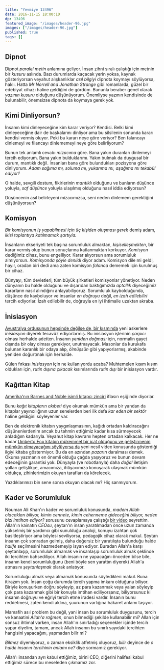 ```yaml
---
title: "Yevmiye 13496"
date: 2016-11-15 18:00:10
dp: 13496
featured_image: "/images/header-96.jpg"
images: ["/images/header-96.jpg"]
published: true
tags: []
---
```


Dipnot
------

Dipnot *paralel metin* anlamına geliyor. İnsan zihni sıralı çalıştığı
için metnin bir *kusuru* aslında. Bazı durumlarda kaçacak yerin yoksa,
kaynak gösteriyorsan veyahut alışkanlıklar *asıl bilgiyi* dipnota
koymayı söylüyorsa, haklı. Hatta *Mr Norrell and Jonathan Strange* gibi
romanlarda, güzel bir edebiyat cihazı haline geldiğini de gördüm.
Bununla beraber genel olarak *yazının kusuru* olduğunu düşünüyorum.
Önemliyse yazının kendisinde de bulunabilir, önemsizse dipnota da
koymaya gerek yok.

Kimi Dinliyorsun?
-----------------

İnsanın kimi dinleyeceğine kim karar veriyor? Kendisi. Belki kimi
dinleyeceğine dair de başkalarını dinliyor ama bu silsilenin sonunda
kararı kendisi vermiş oluyor. Peki bu kararı neye göre veriyor? Ben
falancayı dinlemeyi ve filancayı dinlememeyi neye göre belirliyorum?

Bunun tek anlamlı cevabı *mizacıma* göre. Bana yakın duranları dinlemeyi
tercih ediyorum. Bana yakın bulduklarımı. Yakın bulmak da duygusal bir
durum, mantıklı değil. İnsanları bana göre bulundukları pozisyona göre
dinliyorum. *Adam sağıma mı, soluma mı, yukarıma mı, aşağıma mı tekabül
ediyor?*

O halde, sevgili dostum, fikirlerinin *mantıklı* olduğunu ve bunların
düşünce yoluyla, *saf düşünce* yoluyla ulaşılmış olduğunu nasıl iddia
ediyorsun?

Düşüncenin asıl belirleyeni mizacımızsa, seni neden dinlemem gerektiğini
düşünüyorsun?

Komisyon
--------

*Bir komisyonun iş yapabilmesi için üç kişiden oluşması gerek* demiş
adam, *ikisi toplantıya katılmamak şartıyla.*

İnsanların ekseriyeti tek başına sorumluluk almaktan,
*kişiselleşmekten*, bir karar vermiş olup bunun sonuçlarına katlanmaktan
korkuyor. *Komisyon* dediğimiz cihaz, bunu engelliyor. Karar alıyorsun
ama sorumluluk almıyorsun. *Komisyonda şöyle denildi* diyor adam.
Komisyon dile mi geldi, hayır, oradan biri dedi ama zaten komisyon
*falanca* dememek için kurulmuş bir cihaz.

Dünyayı, tüm devletleri, tüm büyük şirketleri komisyonlar yönetiyor.
Neden dünyanın bu halde olduğunu ve dışarıdan baktığımızda *aptallık*
diyeceğimiz kararların nasıl alındığını anlayabiliyoruz. Sorumluluk
kaybolduğunda, düşünce de kayboluyor ve insanlar *en doğruyu* değil, *en
izah edilebiliri* tercih ediyorlar. İzah edilebilir de, doğruyla en iyi
ihtimalle uzaktan akraba.

İnisiasyon
----------

[Avustralya ordusunun hepsinde değilse de, bir
kısmında](http://edition.cnn.com/2016/06/21/asia/australia-military-abuse/)
yeni askerlere *inisiasyon* diyerek tecavüz ediyorlarmış. Bu inisiasyon
işlerinin *çarpıcı* olması herhalde adetten. İnsanın *yeniden doğması*
için, normalin gayet dışında bir olay olması gerekiyor, unutmayacak.
Masonlar da kurukafa bulunan karanlık bir odaya alıp, *ölmüşsün* gibi
yapıyorlarmış, akabinde yeniden doğurtmak için herhalde.

Gülen fırkası *inisiasyon* için ne kullanıyordu acaba? Muhtemelen kısım
kısım oldukları için, *rutin dışına çıkacak* kısımlarında *rutin dışı*
bir inisiasyon vardır.

Kağıttan Kitap
--------------

[Amerika'nın Barnes and Noble isimli kitapçı
zinciri](https://newrepublic.com/article/133876/pulp-friction) iflasın
eşiğinde diyorlar.

Bunu *kağıt kitapların akıbeti* diye okumak mümkün ama bir yandan da
kitaplar yayıncılığının uzun senelerden beri ilk defa *kar eden bir
sektör* haline geldiğini söyleyenler var.

Ben de elektronik kitabın yaygınlaşmasının, kağıdı ortadan kaldıracağını
düşünenlerdenim ancak bu tahmin ettiğimiz kadar kısa sürmeyecek
anladığım kadarıyla. Veyahut kitap kavramı hepten ortadan kalkacak. Her
ne kadar [Umberto Eco kitabın mükemmel bir icat olduğunu ve
geliştirmenin mümkün olmayacağını söylüyorsa
da](https://www.brainpickings.org/2016/02/22/umberto-eco-this-is-not-the-end-of-the-book/)
yeni nesil video konusunda gösterdiği ilgiyi kitaba göstermiyor. Bu da
en azından *pazarın* daralması demek. Okuma yazmanın en önemli olduğu
çağda yaşıyoruz ve bunun devam edeceğinin garantisi yok. Dünyayla (ve
robotlarıyla) daha *doğal* iletişim yolları geliştikçe, amacımıza,
ihtiyacımıza konuşarak ulaşmak mümkün oldukça, zihinlerimizin okuyan
tarafları da körelecek.

Yazdıklarımızı bin sene sonra okuyan olacak mı? Hiç sanmıyorum.

Kader ve Sorumluluk
-------------------

Nouman Ali Khan'ın kader ve sorumluluk konusunda, *madem Allah
olacakları biliyor, kimin cennete, kimin cehenneme gideceğini biliyor,
neden bizi imtihan ediyor?* sorusunu cevaplamaya çalıştığı [bir
video](https://www.youtube.com/watch?v=l6GAXlhJvxQ) seyrettim. Allah'ın
kainatın *CEOsu*, şeytan'ın insan yaratılmadan önce uzun zamanda
yükselmiş bir yardımcı gibi sunulduğu analoji, konuyu izahtan çok
basitleştiriyor ama böylesi seviliyorsa, pedagojik cihaz olarak makul.
Şeytan insanın çok sonradan gelmiş, daha değersiz bir yaratılışta
bulunduğu halde *halife* seçilmesini hazmedemeyip isyan ediyor. Buradan
Allah'a karşı şeytanlaşıp, sorumluluk almamak ve insanlaşıp sorumluluk
almak şeklinde iki tercihten bahsediliyor. Allah insanın ne yapacağını
önceden bilse bile, insanın kendi sorumluluğunu (beni böyle sen yarattın
diyerek) Allah'a atmasını *şeytanlaşmak* olarak anlatıyor.

Sorumluluğu almak veya almamak konusunda söyledikleri makul. Buna
itirazım yok. İnsan çoğu durumda tercih yapma imkanı olduğunu biliyor.
Biriyle konuşurken doğru söyleyip, az para kazanmak veya yalan söyleyip
çok para kazanmak gibi bir konuyla imtihan ediliyorsanız, biliyorsunuz
ki insanın doğruyu ve eğriyi tercih etme iradesi vardır. İnsanın bunu
reddetmesi, zaten kendi aklına, şuurunun varlığına hakaret anlamı
taşıyor.

Mamafih asıl problem bu değil, yani insan bu sorumluluk duygusunu,
tercih ve kanaatini *Allah'a rağmen*, onun bilmediği şekilde
kullanabilir mi? Allah için sonsuz ihtimal varken, insan Allah'ın
sınırladığı seçenekler içinde tercih yapar diyelim, tamam, ancak Allah
insanın bu sınırlı sayıdaki tercihten hangisini yapacağını, yapmadan
bilir mi?

*Bilmez* diyemiyoruz, o zaman eksiklik atfetmiş oluyoruz, *bilir*
deyince de *o halde insanın tercihinin anlamı ne?* diye sormamız
gerekiyor.

Allah'ı insandan ayrı kabul ettiğimiz, birini CEO, diğerini halifesi
kabul ettiğimiz sürece bu meseleden çıkmamız zor.


